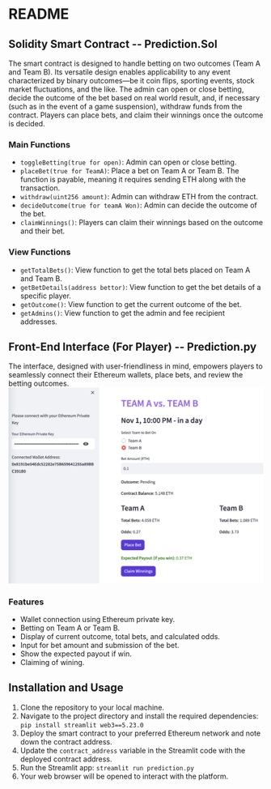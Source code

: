 # README

## Solidity Smart Contract -- Prediction.Sol

The smart contract is designed to handle betting on two outcomes (Team A and Team B). Its versatile design enables applicability to any event characterized by binary outcomes—be it coin flips, sporting events, stock market fluctuations, and the like. The admin can open or close betting, decide the outcome of the bet based on real world result, and, if necessary (such as in the event of a game suspension), withdraw funds from the contract. Players can place bets, and claim their winnings once the outcome is decided.

### Main Functions

- `toggleBetting(true for open)`: Admin can open or close betting.
- `placeBet(true for TeamA)`: Place a bet on Team A or Team B. The function is payable, meaning it requires sending ETH along with the transaction.
- `withdraw(uint256 amount)`: Admin can withdraw ETH from the contract.
- `decideOutcome(true for teamA Won)`: Admin can decide the outcome of the bet.
- `claimWinnings()`: Players can claim their winnings based on the outcome and their bet.

### View Functions
- `getTotalBets()`: View function to get the total bets placed on Team A and Team B.
- `getBetDetails(address bettor)`: View function to get the bet details of a specific player.
- `getOutcome()`: View function to get the current outcome of the bet.
- `getAdmins()`: View function to get the admin and fee recipient addresses.

## Front-End Interface (For Player) -- Prediction.py

The interface, designed with user-friendliness in mind, empowers players to seamlessly connect their Ethereum wallets, place bets, and review the betting outcomes. 
![interface](streamlit_ui.png)

### Features

- Wallet connection using Ethereum private key.
- Betting on Team A or Team B.
- Display of current outcome, total bets, and calculated odds.
- Input for bet amount and submission of the bet.
- Show the expected payout if win.
- Claiming of wining.

## Installation and Usage

1. Clone the repository to your local machine.
2. Navigate to the project directory and install the required dependencies: `pip install streamlit web3==5.23.0`
3. Deploy the smart contract to your preferred Ethereum network and note down the contract address.
4. Update the `contract_address` variable in the Streamlit code with the deployed contract address.
5. Run the Streamlit app: `streamlit run prediction.py`
6. Your web browser will be opened to interact with the platform.
